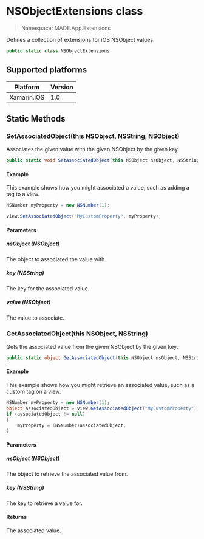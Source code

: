 # NSObjectExtensions class

> Namespace: MADE.App.Extensions

Defines a collection of extensions for iOS NSObject values.

```csharp
public static class NSObjectExtensions
```

## Supported platforms

| Platform | Version |
| --- | --- |
| Xamarin.iOS  | 1.0 |

## Static Methods

### SetAssociatedObject(this NSObject, NSString, NSObject)

Associates the given value with the given NSObject by the given key.

```csharp
public static void SetAssociatedObject(this NSObject nsObject, NSString key, NSObject value);
```

#### Example

This example shows how you might associated a value, such as adding a tag to a view.

```csharp
NSNumber myProperty = new NSNumber(1);

view.SetAssociatedObject("MyCustomProperty", myProperty);
```

#### Parameters
##### nsObject (NSObject)
The object to associated the value with.

##### key (NSString)
The key for the associated value.

##### value (NSObject)
The value to associate.

### GetAssociatedObject(this NSObject, NSString)

Gets the associated value from the given NSObject by the given key.

```csharp
public static object GetAssociatedObject(this NSObject nsObject, NSString key);
```

#### Example

This example shows how you might retrieve an associated value, such as a custom tag on a view.

```csharp
NSNumber myProperty = new NSNumber(1);
object associatedObject = view.GetAssociatedObject("MyCustomProperty");
if (associatedObject != null)
{
    myProperty = (NSNumber)associatedObject;
}
```

#### Parameters
##### nsObject (NSObject)
The object to retrieve the associated value from.

##### key (NSString)
The key to retrieve a value for.

#### Returns
The associated value.